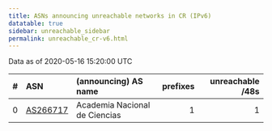 ```yaml
---
title: ASNs announcing unreachable networks in CR (IPv6)
datatable: true
sidebar: unreachable_sidebar
permalink: unreachable_cr-v6.html
---
```


Data as of 2020-05-16 15:20:00 UTC


<div class="datatable-begin"></div>

|   # | ASN                                      | (announcing) AS name          |   prefixes |   unreachable /48s |
|----:|:-----------------------------------------|:------------------------------|-----------:|-------------------:|
|   0 | [AS266717](unreachable_AS266717-v6.html) | Academia Nacional de Ciencias |          1 |                  1 |

<div class="datatable-end"></div>